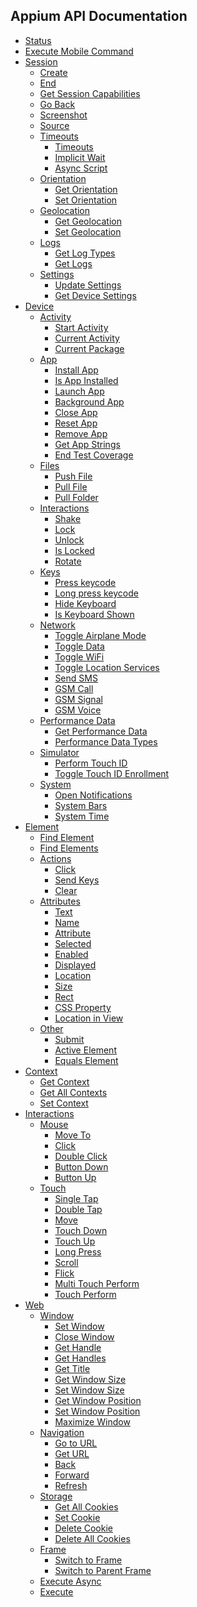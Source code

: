 ## Appium API Documentation


<div class="api-index">

<ul>
    <li><a href='/docs/en/commands/status.md'>Status</a></li>
    <li><a href='/docs/en/commands/mobile-command.md'>Execute Mobile Command</a></li>
    <li><a href='/docs/en/commands/session'>Session</a><ul>    <li><a href='/docs/en/commands/session/create.md'>Create</a></li>
    <li><a href='/docs/en/commands/session/delete.md'>End</a></li>
    <li><a href='/docs/en/commands/session/get.md'>Get Session Capabilities</a></li>
    <li><a href='/docs/en/commands/session/back.md'>Go Back</a></li>
    <li><a href='/docs/en/commands/session/screenshot.md'>Screenshot</a></li>
    <li><a href='/docs/en/commands/session/source.md'>Source</a></li>
    <li><a href='/docs/en/commands/session/timeouts'>Timeouts</a><ul>    <li><a href='/docs/en/commands/session/timeouts/timeouts.md'>Timeouts</a></li>
    <li><a href='/docs/en/commands/session/timeouts/implicit-wait.md'>Implicit Wait</a></li>
    <li><a href='/docs/en/commands/session/timeouts/async-script.md'>Async Script</a></li>
</ul></li>
    <li><a href='/docs/en/commands/session/orientation'>Orientation</a><ul>    <li><a href='/docs/en/commands/session/orientation/get-orientation.md'>Get Orientation</a></li>
    <li><a href='/docs/en/commands/session/orientation/set-orientation.md'>Set Orientation</a></li>
</ul></li>
    <li><a href='/docs/en/commands/session/geolocation'>Geolocation</a><ul>    <li><a href='/docs/en/commands/session/geolocation/get-geolocation.md'>Get Geolocation</a></li>
    <li><a href='/docs/en/commands/session/geolocation/set-geolocation.md'>Set Geolocation</a></li>
</ul></li>
    <li><a href='/docs/en/commands/session/logs'>Logs</a><ul>    <li><a href='/docs/en/commands/session/logs/get-log-types.md'>Get Log Types</a></li>
    <li><a href='/docs/en/commands/session/logs/get-log.md'>Get Logs</a></li>
</ul></li>
    <li><a href='/docs/en/commands/session/settings'>Settings</a><ul>    <li><a href='/docs/en/commands/session/settings/update-settings.md'>Update Settings</a></li>
    <li><a href='/docs/en/commands/session/settings/get-settings.md'>Get Device Settings</a></li>
</ul></li>
</ul></li>
    <li><a href='/docs/en/commands/device'>Device</a><ul>    <li><a href='/docs/en/commands/device/activity'>Activity</a><ul>    <li><a href='/docs/en/commands/device/activity/start-activity.md'>Start Activity</a></li>
    <li><a href='/docs/en/commands/device/activity/current-activity.md'>Current Activity</a></li>
    <li><a href='/docs/en/commands/device/activity/current-package.md'>Current Package</a></li>
</ul></li>
    <li><a href='/docs/en/commands/device/app'>App</a><ul>    <li><a href='/docs/en/commands/device/app/install-app.md'>Install App</a></li>
    <li><a href='/docs/en/commands/device/app/is-app-installed.md'>Is App Installed</a></li>
    <li><a href='/docs/en/commands/device/app/launch-app.md'>Launch App</a></li>
    <li><a href='/docs/en/commands/device/app/background-app.md'>Background App</a></li>
    <li><a href='/docs/en/commands/device/app/close-app.md'>Close App</a></li>
    <li><a href='/docs/en/commands/device/app/reset-app.md'>Reset App</a></li>
    <li><a href='/docs/en/commands/device/app/remove-app.md'>Remove App</a></li>
    <li><a href='/docs/en/commands/device/app/get-app-strings.md'>Get App Strings</a></li>
    <li><a href='/docs/en/commands/device/app/end-test-coverage.md'>End Test Coverage</a></li>
</ul></li>
    <li><a href='/docs/en/commands/device/files'>Files</a><ul>    <li><a href='/docs/en/commands/device/files/push-file.md'>Push File</a></li>
    <li><a href='/docs/en/commands/device/files/pull-file.md'>Pull File</a></li>
    <li><a href='/docs/en/commands/device/files/pull-folder.md'>Pull Folder</a></li>
</ul></li>
    <li><a href='/docs/en/commands/device/interactions'>Interactions</a><ul>    <li><a href='/docs/en/commands/device/interactions/shake.md'>Shake</a></li>
    <li><a href='/docs/en/commands/device/interactions/lock.md'>Lock</a></li>
    <li><a href='/docs/en/commands/device/interactions/unlock.md'>Unlock</a></li>
    <li><a href='/docs/en/commands/device/interactions/is-locked.md'>Is Locked</a></li>
    <li><a href='/docs/en/commands/device/interactions/rotate.md'>Rotate</a></li>
</ul></li>
    <li><a href='/docs/en/commands/device/keys'>Keys</a><ul>    <li><a href='/docs/en/commands/device/keys/press-keycode.md'>Press keycode</a></li>
    <li><a href='/docs/en/commands/device/keys/long-press-keycode.md'>Long press keycode</a></li>
    <li><a href='/docs/en/commands/device/keys/hide-keyboard.md'>Hide Keyboard</a></li>
    <li><a href='/docs/en/commands/device/keys/is-keyboard-shown.md'>Is Keyboard Shown</a></li>
</ul></li>
    <li><a href='/docs/en/commands/device/network'>Network</a><ul>    <li><a href='/docs/en/commands/device/network/toggle-airplane-mode.md'>Toggle Airplane Mode</a></li>
    <li><a href='/docs/en/commands/device/network/toggle-data.md'>Toggle Data</a></li>
    <li><a href='/docs/en/commands/device/network/toggle-wifi.md'>Toggle WiFi</a></li>
    <li><a href='/docs/en/commands/device/network/toggle-location-services.md'>Toggle Location Services</a></li>
    <li><a href='/docs/en/commands/device/network/send-sms.md'>Send SMS</a></li>
    <li><a href='/docs/en/commands/device/network/gsm-call.md'>GSM Call</a></li>
    <li><a href='/docs/en/commands/device/network/gsm-signal.md'>GSM Signal</a></li>
    <li><a href='/docs/en/commands/device/network/gsm-voice.md'>GSM Voice</a></li>
</ul></li>
    <li><a href='/docs/en/commands/device/performance-data'>Performance Data</a><ul>    <li><a href='/docs/en/commands/device/performance-data/get-performance-data.md'>Get Performance Data</a></li>
    <li><a href='/docs/en/commands/device/performance-data/performance-data-types.md'>Performance Data Types</a></li>
</ul></li>
    <li><a href='/docs/en/commands/device/simulator'>Simulator</a><ul>    <li><a href='/docs/en/commands/device/simulator/touch-id.md'>Perform Touch ID</a></li>
    <li><a href='/docs/en/commands/device/simulator/toggle-touch-id-enrollment.md'>Toggle Touch ID Enrollment</a></li>
</ul></li>
    <li><a href='/docs/en/commands/device/system'>System</a><ul>    <li><a href='/docs/en/commands/device/system/open-notifications.md'>Open Notifications</a></li>
    <li><a href='/docs/en/commands/device/system/system-bars.md'>System Bars</a></li>
    <li><a href='/docs/en/commands/device/system/system-time.md'>System Time</a></li>
</ul></li>
</ul></li>
    <li><a href='/docs/en/commands/element'>Element</a><ul>    <li><a href='/docs/en/commands/element/find-element.md'>Find Element</a></li>
    <li><a href='/docs/en/commands/element/find-elements.md'>Find Elements</a></li>
    <li><a href='/docs/en/commands/element/actions'>Actions</a><ul>    <li><a href='/docs/en/commands/element/actions/click.md'>Click</a></li>
    <li><a href='/docs/en/commands/element/actions/send-keys.md'>Send Keys</a></li>
    <li><a href='/docs/en/commands/element/actions/clear.md'>Clear</a></li>
</ul></li>
    <li><a href='/docs/en/commands/element/attributes'>Attributes</a><ul>    <li><a href='/docs/en/commands/element/attributes/text.md'>Text</a></li>
    <li><a href='/docs/en/commands/element/attributes/name.md'>Name</a></li>
    <li><a href='/docs/en/commands/element/attributes/attribute.md'>Attribute</a></li>
    <li><a href='/docs/en/commands/element/attributes/selected.md'>Selected</a></li>
    <li><a href='/docs/en/commands/element/attributes/enabled.md'>Enabled</a></li>
    <li><a href='/docs/en/commands/element/attributes/enabled.md'>Displayed</a></li>
    <li><a href='/docs/en/commands/element/attributes/location.md'>Location</a></li>
    <li><a href='/docs/en/commands/element/attributes/size.md'>Size</a></li>
    <li><a href='/docs/en/commands/element/attributes/rect.md'>Rect</a></li>
    <li><a href='/docs/en/commands/element/attributes/css-property.md'>CSS Property</a></li>
    <li><a href='/docs/en/commands/element/attributes/location-in-view.md'>Location in View</a></li>
</ul></li>
    <li><a href='/docs/en/commands/element/other'>Other</a><ul>    <li><a href='/docs/en/commands/element/other/submit.md'>Submit</a></li>
    <li><a href='/docs/en/commands/element/other/active.md'>Active Element</a></li>
    <li><a href='/docs/en/commands/element/other/equals-element.md'>Equals Element</a></li>
</ul></li>
</ul></li>
    <li><a href='/docs/en/commands/context'>Context</a><ul>    <li><a href='/docs/en/commands/context/get-context.md'>Get Context</a></li>
    <li><a href='/docs/en/commands/context/get-contexts.md'>Get All Contexts</a></li>
    <li><a href='/docs/en/commands/context/set-context.md'>Set Context</a></li>
</ul></li>
    <li><a href='/docs/en/commands/interactions'>Interactions</a><ul>    <li><a href='/docs/en/commands/interactions/mouse'>Mouse</a><ul>    <li><a href='/docs/en/commands/interactions/mouse/moveto.md'>Move To</a></li>
    <li><a href='/docs/en/commands/interactions/mouse/click.md'>Click</a></li>
    <li><a href='/docs/en/commands/interactions/mouse/doubleclick.md'>Double Click</a></li>
    <li><a href='/docs/en/commands/interactions/mouse/button-down.md'>Button Down</a></li>
    <li><a href='/docs/en/commands/interactions/mouse/button-up.md'>Button Up</a></li>
</ul></li>
    <li><a href='/docs/en/commands/interactions/touch'>Touch</a><ul>    <li><a href='/docs/en/commands/interactions/touch/tap.md'>Single Tap</a></li>
    <li><a href='/docs/en/commands/interactions/touch/double-tap.md'>Double Tap</a></li>
    <li><a href='/docs/en/commands/interactions/touch/move.md'>Move</a></li>
    <li><a href='/docs/en/commands/interactions/touch/touch-down.md'>Touch Down</a></li>
    <li><a href='/docs/en/commands/interactions/touch/touch-up.md'>Touch Up</a></li>
    <li><a href='/docs/en/commands/interactions/touch/long-press.md'>Long Press</a></li>
    <li><a href='/docs/en/commands/interactions/touch/scroll.md'>Scroll</a></li>
    <li><a href='/docs/en/commands/interactions/touch/flick.md'>Flick</a></li>
    <li><a href='/docs/en/commands/interactions/touch/multi-touch-perform.md'>Multi Touch Perform</a></li>
    <li><a href='/docs/en/commands/interactions/touch/touch-perform.md'>Touch Perform</a></li>
</ul></li>
</ul></li>
    <li><a href='/docs/en/commands/web'>Web</a><ul>    <li><a href='/docs/en/commands/web/window'>Window</a><ul>    <li><a href='/docs/en/commands/web/window/set-window.md'>Set Window</a></li>
    <li><a href='/docs/en/commands/web/window/close-window.md'>Close Window</a></li>
    <li><a href='/docs/en/commands/web/window/get-handle.md'>Get Handle</a></li>
    <li><a href='/docs/en/commands/web/window/get-handles.md'>Get Handles</a></li>
    <li><a href='/docs/en/commands/web/window/title.md'>Get Title</a></li>
    <li><a href='/docs/en/commands/web/window/get-window-size.md'>Get Window Size</a></li>
    <li><a href='/docs/en/commands/web/window/set-window-size.md'>Set Window Size</a></li>
    <li><a href='/docs/en/commands/web/window/get-window-position.md'>Get Window Position</a></li>
    <li><a href='/docs/en/commands/web/window/set-window-position.md'>Set Window Position</a></li>
    <li><a href='/docs/en/commands/web/window/maximize-window.md'>Maximize Window</a></li>
</ul></li>
    <li><a href='/docs/en/commands/web/navigation'>Navigation</a><ul>    <li><a href='/docs/en/commands/web/navigation/go-to-url.md'>Go to URL</a></li>
    <li><a href='/docs/en/commands/web/navigation/url.md'>Get URL</a></li>
    <li><a href='/docs/en/commands/web/navigation/back.md'>Back</a></li>
    <li><a href='/docs/en/commands/web/navigation/forward.md'>Forward</a></li>
    <li><a href='/docs/en/commands/web/navigation/refresh.md'>Refresh</a></li>
</ul></li>
    <li><a href='/docs/en/commands/web/storage'>Storage</a><ul>    <li><a href='/docs/en/commands/web/storage/get-all-cookies.md'>Get All Cookies</a></li>
    <li><a href='/docs/en/commands/web/storage/set-cookie.md'>Set Cookie</a></li>
    <li><a href='/docs/en/commands/web/storage/delete-cookie.md'>Delete Cookie</a></li>
    <li><a href='/docs/en/commands/web/storage/delete-all-cookies.md'>Delete All Cookies</a></li>
</ul></li>
    <li><a href='/docs/en/commands/web/frame'>Frame</a><ul>    <li><a href='/docs/en/commands/web/frame/switch.md'>Switch to Frame</a></li>
    <li><a href='/docs/en/commands/web/frame/parent.md'>Switch to Parent Frame</a></li>
</ul></li>
    <li><a href='/docs/en/commands/web/execute-async.md'>Execute Async</a></li>
    <li><a href='/docs/en/commands/web/execute.md'>Execute</a></li>
</ul></li>
</ul>
</div>
